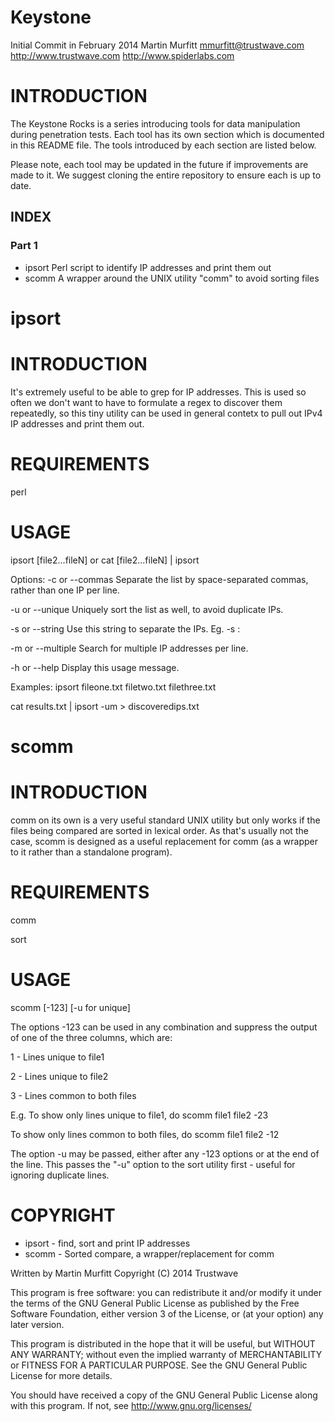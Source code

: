 # Keystone
Initial Commit in February 2014
Martin Murfitt <mmurfitt@trustwave.com>
http://www.trustwave.com
http://www.spiderlabs.com

INTRODUCTION
============

The Keystone Rocks is a series introducing tools for data manipulation during
penetration tests. Each tool has its own section which is documented in this
README file. The tools introduced by each section are listed below.

Please note, each tool may be updated in the future if improvements are made to
it. We suggest cloning the entire repository to ensure each is up to date.

INDEX
-----
### Part 1
- ipsort	Perl script to identify IP addresses and print them out 
- scomm		A wrapper around the UNIX utility "comm" to avoid sorting files

# ipsort

INTRODUCTION
============

It's extremely useful to be able to grep for IP addresses. This is used so often
we don't want to have to formulate a regex to discover them repeatedly, so this
tiny utility can be used in general contetx to pull out IPv4 IP addresses and
print them out.

REQUIREMENTS
============
perl

USAGE
=====
ipsort <file> [file2...fileN] or cat <file> [file2...fileN] | ipsort

Options:
   -c or --commas   Separate the list by space-separated commas, rather than
    one IP per line.

   -u or --unique   Uniquely sort the list as well, to avoid duplicate IPs.

   -s or --string   Use this string to separate the IPs. Eg. -s :

   -m or --multiple Search for multiple IP addresses per line.

   -h or --help     Display this usage message.

Examples:
   ipsort fileone.txt filetwo.txt filethree.txt

   cat results.txt | ipsort -um > discoveredips.txt

# scomm

INTRODUCTION
============

comm on its own is a very useful standard UNIX utility but only works if the
files being compared are sorted in lexical order.  As that's usually not the
case, scomm is designed as a useful replacement for comm (as a wrapper to it
rather than a standalone program).

REQUIREMENTS
============
comm

sort

USAGE
=====
scomm <file1> <file2> [-123] [-u for unique]

The options -123 can be used in any combination and suppress the output of one
of the three columns, which are:

1 - Lines unique to file1

2 - Lines unique to file2

3 - Lines common to both files

E.g.
To show only lines unique to file1, do scomm file1 file2 -23

To show only lines common to both files, do scomm file1 file2 -12

The option -u may be passed, either after any -123 options or at the end of the
line. This passes the "-u" option to the sort utility first - useful for
ignoring duplicate lines.

COPYRIGHT
=========

- ipsort - find, sort and print IP addresses
- scomm  - Sorted compare, a wrapper/replacement for comm

Written by Martin Murfitt
Copyright (C) 2014 Trustwave
 
This program is free software: you can redistribute it and/or modify
it under the terms of the GNU General Public License as published by
the Free Software Foundation, either version 3 of the License, or
(at your option) any later version.

This program is distributed in the hope that it will be useful,
but WITHOUT ANY WARRANTY; without even the implied warranty of
MERCHANTABILITY or FITNESS FOR A PARTICULAR PURPOSE.  See the
GNU General Public License for more details.
 
You should have received a copy of the GNU General Public License
along with this program.  If not, see <http://www.gnu.org/licenses/>
